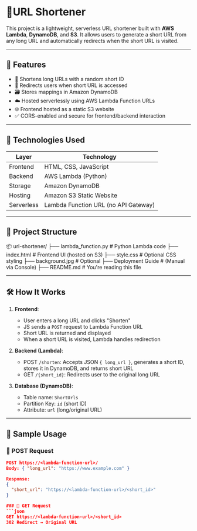 # 🔗URL Shortener

This project is a lightweight, serverless URL shortener built with **AWS Lambda**, **DynamoDB**, and **S3**. It allows users to generate a short URL from any long URL and automatically redirects when the short URL is visited.

---

## 🚀 Features

- 🔗 Shortens long URLs with a random short ID
- 🚦 Redirects users when short URL is accessed
- 🗃️ Stores mappings in Amazon DynamoDB
- ☁️ Hosted serverlessly using AWS Lambda Function URLs
- 🌐 Frontend hosted as a static S3 website
- ✅ CORS-enabled and secure for frontend/backend interaction

---

## 🧰 Technologies Used

| Layer      | Technology     |
|------------|----------------|
| Frontend   | HTML, CSS, JavaScript |
| Backend    | AWS Lambda (Python) |
| Storage    | Amazon DynamoDB |
| Hosting    | Amazon S3 Static Website |
| Serverless | Lambda Function URL (no API Gateway) |

---

## 📁 Project Structure

📦 url-shortener/
├── lambda_function.py # Python Lambda code
├── index.html # Frontend UI (hosted on S3)
├── style.css # Optional CSS styling
├── background.jpg # Optional
├── Deployment Guide # (Manual via Console)
├── README.md # You're reading this file


---

## 🛠 How It Works

1. **Frontend**:
    - User enters a long URL and clicks "Shorten"
    - JS sends a `POST` request to Lambda Function URL
    - Short URL is returned and displayed
    - When a short URL is visited, Lambda handles redirection

2. **Backend (Lambda)**:
    - POST `/shorten`: Accepts JSON `{ long_url }`, generates a short ID, stores it in DynamoDB, and returns short URL
    - GET `/{short_id}`: Redirects user to the original long URL

3. **Database (DynamoDB)**:
    - Table name: `ShortUrls`
    - Partition Key: `id` (short ID)
    - Attribute: `url` (long/original URL)

---

## 🧪 Sample Usage

### 🔹 POST Request
```json
POST https://<lambda-function-url>/
Body: { "long_url": "https://www.example.com" }

Response:
{
  "short_url": "https://<lambda-function-url>/<short_id>"
}

### 🔹 GET Request
```json
GET https://<lambda-function-url>/<short_id>
302 Redirect → Original URL
